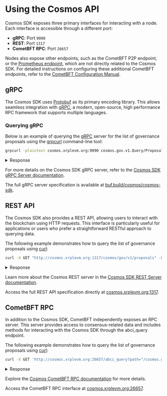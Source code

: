 # Using the Cosmos API

Cosmos SDK exposes three primary interfaces for interacting with a node. Each interface is accessible through a different port:

- **gRPC**: Port `9090`
- **REST**: Port `1317`
- **CometBFT RPC**: Port `26657`

Nodes also expose other endpoints, such as the CometBFT P2P endpoint, or the [Prometheus endpoint](https://docs.cometbft.com/v1.0/explanation/core/metrics), which are not directly related to the Cosmos SDK. For detailed instructions on configuring these additional CometBFT endpoints, refer to the [CometBFT Configuration Manual](https://docs.cometbft.com/v1.0/references/config/).

## gRPC

The Cosmos SDK uses [Protobuf](https://protobuf.dev/) as its primary encoding library. This allows seamless integration with [gRPC](https://grpc.io/), a modern, open-source, high performance RPC framework that supports multiple languages.

### Querying gRPC

Below is an example of querying the [gRPC](https://grpc.io/) server for the list of governance proposals using the [grpcurl](https://github.com/fullstorydev/grpcurl) command-line tool:

```bash
grpcurl -plaintext cosmos.xrplevm.org:9090 cosmos.gov.v1.Query/Proposals
```

<details>

<summary>Response</summary>

For brevity, only the most recent proposal is shown here.

```json
    {
        "proposals": [
            {
                "id": "49",
                "messages": [
                    {
                    "@type": "/ethermint.evm.v1.MsgUpdateParams",
                    "authority": "ethm10d07y265gmmuvt4z0w9aw880jnsr700jpva843",
                    "params": {
                        "evmDenom": "axrp",
                        "extraEips": [
                        "ethereum_3855"
                        ],
                        "chainConfig": {
                        "homesteadBlock": "0",
                        "daoForkBlock": "0",
                        "daoForkSupport": true,
                        "eip150Block": "0",
                        "eip150Hash": "0x0000000000000000000000000000000000000000000000000000000000000000",
                        "eip155Block": "0",
                        "eip158Block": "0",
                        "byzantiumBlock": "0",
                        "constantinopleBlock": "0",
                        "petersburgBlock": "0",
                        "istanbulBlock": "0",
                        "muirGlacierBlock": "0",
                        "berlinBlock": "0",
                        "londonBlock": "0",
                        "arrowGlacierBlock": "0",
                        "grayGlacierBlock": "0",
                        "mergeNetsplitBlock": "0",
                        "shanghaiBlock": "0",
                        "cancunBlock": "0"
                        },
                        "accessControl": {
                        "create": {},
                        "call": {}
                        },
                        "activeStaticPrecompiles": [
                        "0x0000000000000000000000000000000000000100",
                        "0x0000000000000000000000000000000000000400",
                        "0x0000000000000000000000000000000000000804",
                        "0x0000000000000000000000000000000000000805"
                        ]
                    }
                    }
                ],
                "status": "PROPOSAL_STATUS_PASSED",
                "finalTallyResult": {
                    "yesCount": "16000000",
                    "abstainCount": "0",
                    "noCount": "0",
                    "noWithVetoCount": "0"
                },
                "submitTime": "2024-12-30T09:11:09.219483970Z",
                "depositEndTime": "2025-01-01T09:11:09.219483970Z",
                "totalDeposit": [
                    {
                    "denom": "axrp",
                    "amount": "250000000000000000000"
                    }
                ],
                "votingStartTime": "2024-12-30T09:11:09.219483970Z",
                "votingEndTime": "2024-12-31T09:11:09.219483970Z",
                "metadata": "ipfs://CID",
                "title": "Replace the 0x0 Address with 0x805 in active_precompiles",
                "summary": "A bug in active_precompiles is causing failures in both the precompiles and the x/evm module due to incorrect parameter initialization. This proposal addresses the issue by substituting the 0x0 address with 0x805, ensuring stable and proper functionality for the precompiles and the x/evm module.",
                "proposer": "ethm1akwntffy4us9nhgcmgjxdg78v5w3xtwletyjmv",
                "expedited": true
            }
        ],
    },
    "pagination": {
        "total": "49"
    }
```

</details>

For more details on the Cosmos SDK gRPC server, refer to the [Cosmos SDK gRPC Server documentation](https://docs.cosmos.network/v0.50/learn/advanced/grpc_rest#grpc-server).

The full gRPC server specification is available at [buf.build/cosmos/cosmos-sdk](https://buf.build/cosmos/cosmos-sdk).

## REST API

The Cosmos SDK also provides a REST API, allowing users to interact with the blockchain using HTTP requests. This interface is particularly useful for applications or users who prefer a straightforward RESTful approach to querying data.

The following example demonstrates how to query the list of governance proposals using [curl](https://github.com/curl/curl):

```bash
curl -X GET "http://cosmos.xrplevm.org:1317/cosmos/gov/v1/proposals" -H "accept: application/json"
```

<details>

<summary>Response</summary>

For brevity, only the most recent proposal is shown here.

```json
    {
        "proposals": [
            {
                "id": "49",
                "messages": [{
                    "@type": "/ethermint.evm.v1.MsgUpdateParams",
                    "authority": "ethm10d07y265gmmuvt4z0w9aw880jnsr700jpva843",
                    "params": {
                        "evm_denom": "axrp",
                        "extra_eips": ["ethereum_3855"],
                        "chain_config": {
                            "homestead_block": "0",
                            "dao_fork_block": "0",
                            "dao_fork_support": true,
                            "eip150_block": "0",
                            "eip150_hash": "0x0000000000000000000000000000000000000000000000000000000000000000",
                            "eip155_block": "0",
                            "eip158_block": "0",
                            "byzantium_block": "0",
                            "constantinople_block": "0",
                            "petersburg_block": "0",
                            "istanbul_block": "0",
                            "muir_glacier_block": "0",
                            "berlin_block": "0",
                            "london_block": "0",
                            "arrow_glacier_block": "0",
                            "gray_glacier_block": "0",
                            "merge_netsplit_block": "0",
                            "shanghai_block": "0",
                            "cancun_block": "0"
                        },
                        "allow_unprotected_txs": false,
                        "evm_channels": [],
                        "access_control": {
                            "create": {
                                "access_type": "ACCESS_TYPE_PERMISSIONLESS",
                                "access_control_list": []
                            },
                            "call": {
                                "access_type": "ACCESS_TYPE_PERMISSIONLESS",
                                "access_control_list": []
                            }
                        },
                        "active_static_precompiles": ["0x0000000000000000000000000000000000000100", "0x0000000000000000000000000000000000000400", "0x0000000000000000000000000000000000000804", "0x0000000000000000000000000000000000000805"]
                    }
                }],
                "status": "PROPOSAL_STATUS_PASSED",
                "final_tally_result": {
                    "yes_count": "16000000",
                    "abstain_count": "0",
                    "no_count": "0",
                    "no_with_veto_count": "0"
                },
                "submit_time": "2024-12-30T09:11:09.219483970Z",
                "deposit_end_time": "2025-01-01T09:11:09.219483970Z",
                "total_deposit": [{
                    "denom": "axrp",
                    "amount": "250000000000000000000"
                }],
                "voting_start_time": "2024-12-30T09:11:09.219483970Z",
                "voting_end_time": "2024-12-31T09:11:09.219483970Z",
                "metadata": "ipfs://CID",
                "title": "Replace the 0x0 Address with 0x805 in active_precompiles",
                "summary": "A bug in active_precompiles is causing failures in both the precompiles and the x/evm module due to incorrect parameter initialization. This proposal addresses the issue by substituting the 0x0 address with 0x805, ensuring stable and proper functionality for the precompiles and the x/evm module.",
                "proposer": "ethm1akwntffy4us9nhgcmgjxdg78v5w3xtwletyjmv",
                "expedited": true,
                "failed_reason": ""
            }
        ],
    },
    "pagination": {
        "next_key": null,
        "total": "49"
    }
```

</details>

Learn more about the Cosmos REST server in the [Cosmos SDK REST Server documentation](https://docs.cosmos.network/v0.50/learn/advanced/grpc_rest#rest-server).

Access the full REST API specification directly at [cosmos.xrplevm.org:1317](http://cosmos.xrplevm.org:1317/).

## CometBFT RPC

In addition to the Cosmos SDK, CometBFT independently exposes an RPC server. This server provides access to consensus-related data and includes methods for interacting with the Cosmos SDK through the abci_query endpoint.

The following example demonstrates how to query the list of governance proposals using [curl](https://github.com/curl/curl):

```bash
curl -X GET 'http://cosmos.xrplevm.org:26657/abci_query?path="/cosmos.gov.v1.Query/Proposals"' -H "accept: application/json"
```

<details>

<summary>Response</summary>

The response includes metadata about the request and the encoded result. The `value` field (which has been trimmed for brevity) contains the encoded data, that must be decoded (typically Base64) to extract the full content.

```json
{
  "jsonrpc": "2.0",
  "id": -1,
  "result": {
    "response": {
      "code": 0,
      "log": "",
      "info": "",
      "index": "0",
      "key": null,
      "value": "CqwCCAEShgEKKC9...dsZXR5am12cAESAhAx",
      "proofOps": null,
      "height": "13713161",
      "codespace": ""
    }
  }
}
```

</details>

Explore the [Cosmos CometBFT RPC documentation](https://docs.cosmos.network/v0.50/learn/advanced/grpc_rest#cometbft-rpc) for more details.

Access the CometBFT RPC interface at [cosmos.xrplevm.org:26657](http://cosmos.xrplevm.org:26657).
